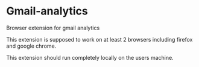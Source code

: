 # Gmail-analytics

Browser extension for gmail analytics

This extension is supposed to work on at least 2 browsers including firefox and google chrome.

This extension should run completely locally on the users machine.

